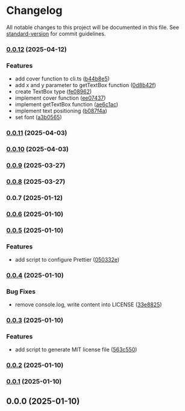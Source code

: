 # Changelog

All notable changes to this project will be documented in this file. See [standard-version](https://github.com/conventional-changelog/standard-version) for commit guidelines.

### [0.0.12](https://github.com/rdarida/bobp/compare/v0.0.11...v0.0.12) (2025-04-12)


### Features

* add cover function to cli.ts ([b44b8e5](https://github.com/rdarida/bobp/commit/b44b8e53cb0933468bfcdbd12f49899b19f70941))
* add x and y parameter to getTextBox function ([0d8b42f](https://github.com/rdarida/bobp/commit/0d8b42fd9dc2c19d7964536642b772fc6f89e4a5))
* create TextBox type ([fe08962](https://github.com/rdarida/bobp/commit/fe08962230bea89d337931e41f7641bbe27fda41))
* implement cover function ([ee07437](https://github.com/rdarida/bobp/commit/ee0743734ba624c049b40477f91912d0296e0844))
* implement getTextBox function ([ae6c1ac](https://github.com/rdarida/bobp/commit/ae6c1ac0b96c96cd8d744cc20cb16081ad6414dd))
* implement text positioning ([b087f4a](https://github.com/rdarida/bobp/commit/b087f4a18244e0ca8c2f7d25681ed1a69415312b))
* set font ([a3b0565](https://github.com/rdarida/bobp/commit/a3b05659f085773fc5a6a50053369df5dd12ec78))

### [0.0.11](https://github.com/rdarida/bobp/compare/v0.0.10...v0.0.11) (2025-04-03)

### [0.0.10](https://github.com/rdarida/bobp/compare/v0.0.9...v0.0.10) (2025-04-03)

### [0.0.9](https://github.com/rdarida/bobp/compare/v0.0.7...v0.0.9) (2025-03-27)

### [0.0.8](https://github.com/rdarida/bobp/compare/v0.0.7...v0.0.8) (2025-03-27)

### 0.0.7 (2025-01-12)

### [0.0.6](https://github.com/rdarida/bobp/compare/v0.0.5...v0.0.6) (2025-01-10)

### [0.0.5](https://github.com/rdarida/bobp/compare/v0.0.4...v0.0.5) (2025-01-10)


### Features

* add script to configure Prettier ([050332e](https://github.com/rdarida/bobp/commit/050332ee084cd35df2284e901bd64868c0cb80a8))

### [0.0.4](https://github.com/rdarida/bobp/compare/v0.0.3...v0.0.4) (2025-01-10)


### Bug Fixes

* remove console.log, write content into LICENSE ([33e8825](https://github.com/rdarida/bobp/commit/33e8825a8e34c65340d8625b789a9246a93eef48))

### [0.0.3](https://github.com/rdarida/bobp/compare/v0.0.2...v0.0.3) (2025-01-10)


### Features

* add script to generate MIT license file ([563c550](https://github.com/rdarida/bobp/commit/563c5507c1c0c912606c5b5dce3c83568cf227d1))

### [0.0.2](https://github.com/rdarida/bobp/compare/v0.0.1...v0.0.2) (2025-01-10)

### [0.0.1](https://github.com/rdarida/bobp/compare/v0.0.0...v0.0.1) (2025-01-10)

## 0.0.0 (2025-01-10)
